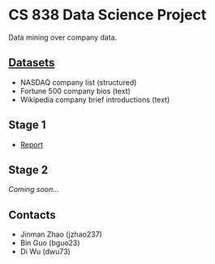 # CS 838 Data Science Project

Data mining over company data.

## [Datasets](../dataset)
- NASDAQ company list (structured)
- Fortune 500 company bios (text)
- Wikipedia company brief introductions (text)

## Stage 1
- [Report](./reports/stage_one_report.pdf)

## Stage 2
_Coming soon..._

## Contacts
- Jinman Zhao (jzhao237)
- Bin Guo (bguo23)
- Di Wu (dwu73)
